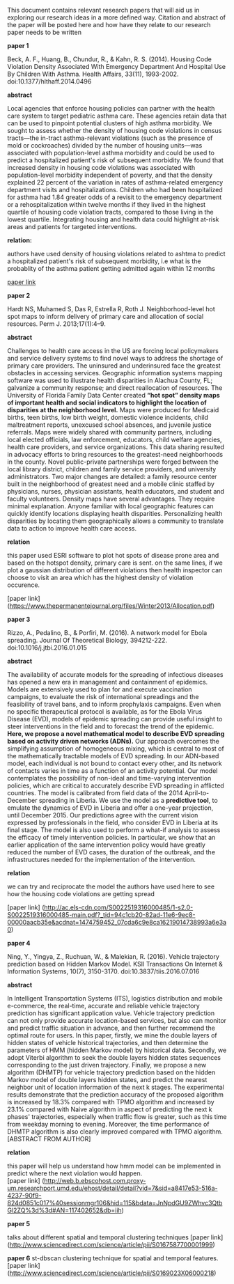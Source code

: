 This document contains relevant research papers that will aid us in exploring our research ideas in a more defined way.
Citation and abstract of the paper will be posted here and how have they relate to our research paper needs to be written

**paper 1**

Beck, A. F., Huang, B., Chundur, R., & Kahn, R. S. (2014). Housing Code Violation Density Associated With Emergency Department And Hospital Use By Children With Asthma. Health Affairs, 33(11), 1993-2002. doi:10.1377/hlthaff.2014.0496

**abstract**

Local agencies that enforce housing policies can partner with the health care system to target pediatric asthma care. These agencies retain data that can be used to pinpoint potential clusters of high asthma morbidity. We sought to assess whether the density of housing code violations in census tracts—the in-tract asthma-relevant violations (such as the presence of mold or cockroaches) divided by the number of housing units—was associated with population-level asthma morbidity and could be used to predict a hospitalized patient's risk of subsequent morbidity. 
  We found that increased density in housing code violations was associated with population-level morbidity independent of poverty, and that the density explained 22 percent of the variation in rates of asthma-related emergency department visits and hospitalizations. Children who had been hospitalized for asthma had 1.84 greater odds of a revisit to the emergency department or a rehospitalization within twelve months if they lived in the highest quartile of housing code violation tracts, compared to those living in the lowest quartile. Integrating housing and health data could highlight at-risk areas and patients for targeted interventions.

**relation:**

authors have used density of housing violations related to ashtma to predict a hospitalized patient's risk of subsequent morbidity, i.e what is the probablity of the asthma patient getting admitted again within 12 months

[paper link](http://web.b.ebscohost.com.proxy-um.researchport.umd.edu/ehost/detail/detail?sid=2d316e0f-b4c5-4949-a59e-1976ffc29c9b%40sessionmgr103&vid=0&hid=115&bdata=JnNpdGU9ZWhvc3QtbGl2ZQ%3d%3d#AN=103853646&db=cin20)


**paper 2**

Hardt NS, Muhamed S, Das R, Estrella R, Roth J. Neighborhood-level hot spot maps to inform delivery of primary care and allocation of social resources. Perm J. 2013;17(1):4–9.

**abstract**

Challenges to health care access in the US are forcing local policymakers and service delivery systems to find novel ways
to address the shortage of primary care providers. The uninsured and underinsured face the greatest obstacles in accessing services.
Geographic information systems mapping software was used to illustrate health disparities in Alachua County, FL; galvanize
a community response; and direct reallocation of resources. The University of Florida Family Data Center created **“hot
spot” density maps of important health and social indicators to highlight the location of disparities at the neighborhood level.**
Maps were produced for Medicaid births, teen births, low birth weight, domestic violence incidents, child maltreatment reports,
unexcused school absences, and juvenile justice referrals. Maps were widely shared with community partners, including local
elected officials, law enforcement, educators, child welfare agencies, health care providers, and service organizations. This
data sharing resulted in advocacy efforts to bring resources to the greatest-need neighborhoods in the county. Novel public-private
partnerships were forged between the local library district, children and family service providers, and university administrators.
Two major changes are detailed: a family resource center built in the neighborhood of greatest need and a mobile clinic staffed
by physicians, nurses, physician assistants, health educators, and student and faculty volunteers. Density maps have several advantages. They require minimal explanation. Anyone familiar with local geographic features can quickly identify locations displaying health disparities. Personalizing health disparities by locating them geographically allows a community to translate data to action to improve health care access. 

**relation**

this paper used ESRI software to plot hot spots of disease prone area and based on the hotspot density, primary care is sent. on the same lines, if we plot a gaussian distribution of different violations then health inspector can choose to visit an area which has the highest density of violation occurence.

[paper link] (https://www.thepermanentejournal.org/files/Winter2013/Allocation.pdf)


**paper 3**

Rizzo, A., Pedalino, B., & Porfiri, M. (2016). A network model for Ebola spreading. Journal Of Theoretical Biology, 394212-222. doi:10.1016/j.jtbi.2016.01.015

**abstract**

The availability of accurate models for the spreading of infectious diseases has opened a new era in management and containment of epidemics. Models are extensively used to plan for and execute vaccination campaigns, to evaluate the risk of international spreadings and the feasibility of travel bans, and to inform prophylaxis campaigns. Even when no specific therapeutical protocol is available, as for the Ebola Virus Disease (EVD), models of epidemic spreading can provide useful insight to steer interventions in the field and to forecast the trend of the epidemic. **Here, we propose a novel mathematical model to describe EVD spreading based on activity driven networks (ADNs).** Our approach overcomes the simplifying assumption of homogeneous mixing, which is central to most of the mathematically tractable models of EVD spreading. In our ADN-based model, each individual is not bound to contact every other, and its network of contacts varies in time as a function of an activity potential. Our model contemplates the possibility of non-ideal and time-varying intervention policies, which are critical to accurately describe EVD spreading in afflicted countries. The model is calibrated from field data of the 2014 April-to-December spreading in Liberia. We use the model as a **predictive tool**, to emulate the dynamics of EVD in Liberia and offer a one-year projection, until December 2015. Our predictions agree with the current vision expressed by professionals in the field, who consider EVD in Liberia at its final stage. The model is also used to perform a what-if analysis to assess the efficacy of timely intervention policies. In particular, we show that an earlier application of the same intervention policy would have greatly reduced the number of EVD cases, the duration of the outbreak, and the infrastructures needed for the implementation of the intervention. 

**relation**

we can try and reciprocate the model the authors have used here to see how the housing code violations are getting spread

[paper link] (http://ac.els-cdn.com/S0022519316000485/1-s2.0-S0022519316000485-main.pdf?_tid=94c1cb20-82ad-11e6-9ec8-00000aacb35e&acdnat=1474759452_07cda6c9e8ca16219014738993a6e3a0)

**paper 4**

Ning, Y., Yingya, Z., Ruchuan, W., & Malekian, R. (2016). Vehicle trajectory prediction based on Hidden Markov Model. KSII Transactions On Internet & Information Systems, 10(7), 3150-3170. doi:10.3837/tiis.2016.07.016

**abstract**

In Intelligent Transportation Systems (ITS), logistics distribution and mobile e-commerce, the real-time, accurate and reliable vehicle trajectory prediction has significant application value. Vehicle trajectory prediction can not only provide accurate location-based services, but also can monitor and predict traffic situation in advance, and then further recommend the optimal route for users. In this paper, firstly, we mine the double layers of hidden states of vehicle historical trajectories, and then determine the parameters of HMM (hidden Markov model) by historical data. Secondly, we adopt Viterbi algorithm to seek the double layers hidden states sequences corresponding to the just driven trajectory. Finally, we propose a new algorithm (DHMTP) for vehicle trajectory prediction based on the hidden Markov model of double layers hidden states, and predict the nearest neighbor unit of location information of the next k stages. The experimental results demonstrate that the prediction accuracy of the proposed algorithm is increased by 18.3% compared with TPMO algorithm and increased by 23.1% compared with Naive algorithm in aspect of predicting the next k phases' trajectories, especially when traffic flow is greater, such as this time from weekday morning to evening. Moreover, the time performance of DHMTP algorithm is also clearly improved compared with TPMO algorithm. [ABSTRACT FROM AUTHOR]

**relation**

this paper will help us understand how hmm model can be implemented in predict where the next violation would happen.  
[paper link] (http://web.b.ebscohost.com.proxy-um.researchport.umd.edu/ehost/detail/detail?vid=7&sid=a8417e53-516a-4237-90f9-824d0851c017%40sessionmgr106&hid=115&bdata=JnNpdGU9ZWhvc3QtbGl2ZQ%3d%3d#AN=117402652&db=iih)

**paper 5**

talks about different spatial and temporal clustering techniques
[paper link] (http://www.sciencedirect.com/science/article/pii/S0167587700001999)

**paper 6**
st-dbscan clustering technique for spatial and temporal features.
[paper link] (http://www.sciencedirect.com/science/article/pii/S0169023X06000218)
